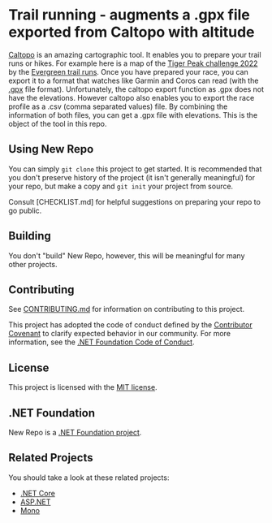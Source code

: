 # Trail running - augments a .gpx file exported from Caltopo with altitude 

[Caltopo](https://caltopo.com/) is an amazing cartographic tool. It enables you to prepare your trail runs or hikes. For example here is a map of the [Tiger Peak challenge 2022](https://caltopo.com/m/HBK3) by the [Evergreen trail runs](https://www.evergreentrailruns.com/tiger-peak-challenge/). Once you have prepared your race, you can export it to a format that watches like Garmin and Coros can read (with the [.gpx](https://fileinfo.com/extension/gpx) file format). Unfortunately, the caltopo export function as .gpx does not have the elevations. However caltopo also enables you to export the race profile as a .csv (comma separated values) file. By combining the information of both files, you can get a .gpx file with elevations. This is the object of the tool in this repo. 

## Using New Repo

You can simply `git clone` this project to get started. It is recommended that you don't preserve history of the project (it isn't generally meaningful) for your repo, but make a copy and `git init` your project from source.

Consult [CHECKLIST.md] for helpful suggestions on preparing your repo to go public.

## Building

You don't "build" New Repo, however, this will be meaningful for many other projects.

## Contributing

See [CONTRIBUTING.md](CONTRIBUTING.md) for information on contributing to this project.

This project has adopted the code of conduct defined by the [Contributor Covenant](http://contributor-covenant.org/) 
to clarify expected behavior in our community. For more information, see the [.NET Foundation Code of Conduct](http://www.dotnetfoundation.org/code-of-conduct).

## License

This project is licensed with the [MIT license](LICENSE).

## .NET Foundation

New Repo is a [.NET Foundation project](https://dotnetfoundation.org/projects).

## Related Projects

You should take a look at these related projects:

- [.NET Core](https://github.com/dotnet/core)
- [ASP.NET](https://github.com/aspnet)
- [Mono](https://github.com/mono)
